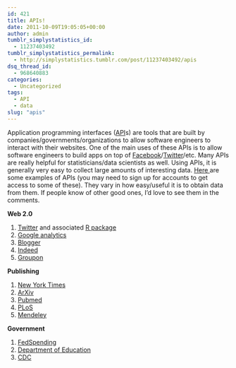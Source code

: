 ```yaml
---
id: 421
title: APIs!
date: 2011-10-09T19:05:05+00:00
author: admin
tumblr_simplystatistics_id:
  - 11237403492
tumblr_simplystatistics_permalink:
  - http://simplystatistics.tumblr.com/post/11237403492/apis
dsq_thread_id:
  - 968640883
categories:
  - Uncategorized
tags:
  - API
  - data
slug: "apis"
---
```

Application programming interfaces (<a href="http://en.wikipedia.org/wiki/Application_programming_interface" target="_blank">API</a>s) are tools that are built by companies/governments/organizations to allow software engineers to interact with their websites. One of the main uses of these APIs is to allow software engineers to build apps on top of <a href="http://developers.facebook.com/" target="_blank">Facebook</a>/<a href="https://dev.twitter.com/" target="_blank">Twitter</a>/etc. Many APIs are really helpful for statisticians/data scientists as well. Using APIs, it is generally very easy to collect large amounts of interesting data. <a href="http://www.programmableweb.com/apis/directory" target="_blank">Here </a>are some examples of APIs (you may need to sign up for accounts to get access to some of these). They vary in how easy/useful it is to obtain data from them. If people know of other good ones, I&#8217;d love to see them in the comments. 

**Web 2.0**

  1. <a href="https://dev.twitter.com/docs/using-search" target="_blank">Twitter</a> and associated <a href="http://cran.r-project.org/web/packages/twitteR/" target="_blank">R package</a>
  2. <a href="http://code.google.com/apis/analytics/docs/gdata/home.html" target="_blank">Google analytics</a>
  3. <a href="http://code.google.com/apis/blogger/index.html" target="_blank">Blogger</a>
  4. <a href="http://www.indeed.com/jsp/apiinfo.jsp" target="_blank">Indeed</a>
  5. <a href="https://sites.google.com/site/grouponapiv2/api-resources/deals" target="_blank">Groupon</a>

**Publishing**

  1. <a href="http://developer.nytimes.com/docs" target="_blank">New York Times</a>
  2. <span><a href="http://arxiv.org/help/api/index" target="_blank">ArXiv</a></span>
  3. <a href="http://www.ncbi.nlm.nih.gov/books/NBK25500/" target="_blank">Pubmed</a>
  4. <a href="http://api.plos.org/" target="_blank">PLoS</a>
  5. <a href="http://dev.mendeley.com/" target="_blank">Mendeley</a>

**Government**

  1. <span><a href="http://www.fedspending.org/apidoc.php" target="_blank">FedSpending</a> </span>
  2. <span><a href="http://data.ed.gov/" target="_blank">Department of Education</a></span>
  3. <a href="http://tools.cdc.gov/register/" target="_blank">CDC</a>
